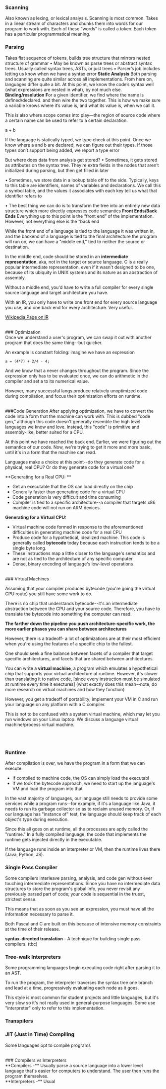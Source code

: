 ### **Scanning**

Also known as lexing, or lexical analysis. Scanning is most common.
Takes in a linear stream of characters and chunks them into words for our program to work with. Each of these “words” is called a token. Each token has a particular programmatical meaning.

###

### Parsing

Takes flat sequence of tokens, builds tree structure that mirrors nested structure of grammar
• May be known as parse trees or abstract syntax trees. Usually called syntax trees, ASTs, or just trees
• Parser’s job includes letting us know when we have a syntax error
**Static Analysis**
Both parsing and scanning are quite similar across all implementations. From here on, languages differ quite a bit. At this point, we know the code’s syntax well (what expressions are nested in what), by not much else.
**Binding/resolution**
**F**or a given identifier, we find where the name is defined/declared. and then wire the two together. This is how we make sure a variable knows where it’s value is, and what its value is, when we call it.

This is also where scope comes into play—the region of source code where a certain name can be used to refer to a certain declaration.

a + b

If the language is statically typed, we type check at this point. Once we know where a and b are declared, we can figure out their types. If those types don’t support being added, we report a type error

But where does data from analysis get stored?
• Sometimes, it gets stored as attributes on the syntax tree. They’re extra fields in the nodes that aren’t initialized during parsing, but then get filled in later

• Sometimes, we store data in a lookup table off to the side. Typically, keys to this table are identifiers, names of variables and declarations. We call this a symbol table, and the values it associates with each key tell us what that identifier refers to

• The best thing we can do is to transform the tree into an entirely new data structure which more directly expresses code semantics
**Front Ends/Back Ends**
Everything up to this point is the “front end” of the implementation. However, not everything else is the “back end

While the front end of a language is tied to the language it was written in, and the backend of a language is tied to the final architecture the program will run on, we can
have a "middle end," tied to neither the source or destination.

In the middle end, code should be stored in an **intermediate representation**, aka, not in the target or source language. C is a really popular intermediate representation, even if
it wasn't designed to be one, because of its ubiquity in UNIX systems and its nature as an abstraction of assembly.

Without a middle end, you'd have to write a full compiler for every single source language and target architecture you have.

With an IR, you only have to write one front end for every source language you use, and one back end for every architecture. Very useful.

[Wikipedia Page on IR](https://en.wikipedia.org/wiki/Intermediate_representation)

<br>
### Optimization
<br>
Once we understand a user's program, we can swap it out with another program that does the same thing--but quicker.

An example is constant folding: imagine we have an expression

`a = (4*7) + 2/4 - 4;`

And we know that a never changes throughout the program. Since the expression only has to be evaluated once, we can do arithmetic in the compiler and set a to its numerical value.

However, many successful langs produce relatvely unoptimized code during compilation, and focus their optimization efforts on runtime.

<br>
###Code Generation
After applying optimization, we have to convert the code into a form that the machine can work with. This is dubbed "code gen," although this code doesn't generally resemble the high level languages we know and love. Instead, this "code" is primitive and assembly-like, better suited for a CPU.

At this point we have reached the back end. Earlier, we were figuring out the semantics of our code. Now, we're trying to get it more and more basic, until it's in a form that the machine can read. 

Languages make a choice at this point--do they generate code for a physical, real CPU? Or do they generate code for a virtual one? 

**Generating for a Real CPU: **
* Get an executable that the OS can load directly on the chip
* Generally faster than generating code for a virtual CPU 
* Code generation is very difficult and time consuming
* Compiler is tied to a specific architecture--a compiler that targets x86 machine code will not run on ARM devices.

**Generating for a Virtual CPU:**
* Virtual machine code formed in response to the aforementioned difficulties in generating machine code for a real CPU
* Produce code for a hypothetical, idealized machine. This code is generally called **bytecode** today because each instruction tends to be a single byte long.
* These instructions map a little closer to the language's semantics and are not as tied to the architecture of any specific computer
* Dense, binary encoding of language's low-level operations


<br>
### Virtual Machines

Assuming that your compiler produces bytecode (you're going the virtual CPU route) you still have some work to do. 

There is no chip that understands bytecode--it's an intermediate abstraction between the CPU and your source code. Therefore, you have to translate the bytecode into something the computer can read.

**The farther down the pipeline you push architecture-specific work, the more earlier phases you can share between architectures**

However, there is a tradeoff- a lot of optimizations are at their most efficient when you're using the features of a specific chip to the fullest. 

One should seek a fine balance between facets of a compiler that target specific architectures, and facets that are shared between architectures.

You can write a **virtual machine**, a program which emulates a hypothetical chip that supports your virtual architecture at runtime. However, it's slower than translating it to native code, [since every instruction must be simulated at runtime every time it exectures] (what exactly does this mean--note, do more research on virtual machines and how they function)

However, you get a tradeoff of portability; implement your VM in C and run your language on any platform with a C compiler. 

This is not to be confused with a system virtual machine, which may let you run windows on your Linux laptop. We discuss a language virtual machine/process virtual machine. 

<br>
<br>


### Runtime
After compilation is over, we have the program in a form that we can execute. 

* If compiled to machine code, the OS can simply load the executabl
* If we took the bytecode approach, we need to start up the language's VM and load the program into that

In the vast majority of languages, our language still needs to provide some services while a program runs--for example, if it's a language like Java, it needs to run its garbage collector so as to reclaim unused memory. Or, if our language has "instance of" test, the language should keep track of each object's type during execution.

Since this all goes on at runtime, all the processes are aptly called the "runtime." In a fully compiled language, the code that implements the runtime gets injected directly in the executable. 

If the language runs inside an interpreter or VM, then the runtime lives there (Java, Python, JS). 


### Single Pass Compiler

Some compilers interleave parsing, analysis, and code gen without ever touching intermediate representations. Since you have no intermediate data structures to store the program's global info, you never revisit any previously parsed part of code; your code is sequential in the truest, strictest sense. 

This means that as soon as you see an expression, you must have all the information necessary to parse it.

Both Pascal and C are built on this because of intensive memory constraints at the time of their release. 

**syntax-directed translation** - A technique for building single pass compilers. (tbc)

### Tree-walk Interpreters

Some programming languages begin executing code right after parsing it to an AST. 

To run the program, the interpreter traverses the syntax tree one branch and lead at a time, progressively evaluating each node as it goes.

This style is most common for student projects and little languages, but it's very slow so it's not really used in general-purpose languages. Some use "interpreter" only to refer to this implementation. 

### Transpilers


### JIT (Just in Time) Compiling
Some languages opt to compile programs 

<br>
### Compilers vs Interpreters
<br>
**Compilers -** Usually parse a source language into a lower level language that's easier for computers to understand. The user then runs the program themselves.

<br>
**Interpreters -** Usual
